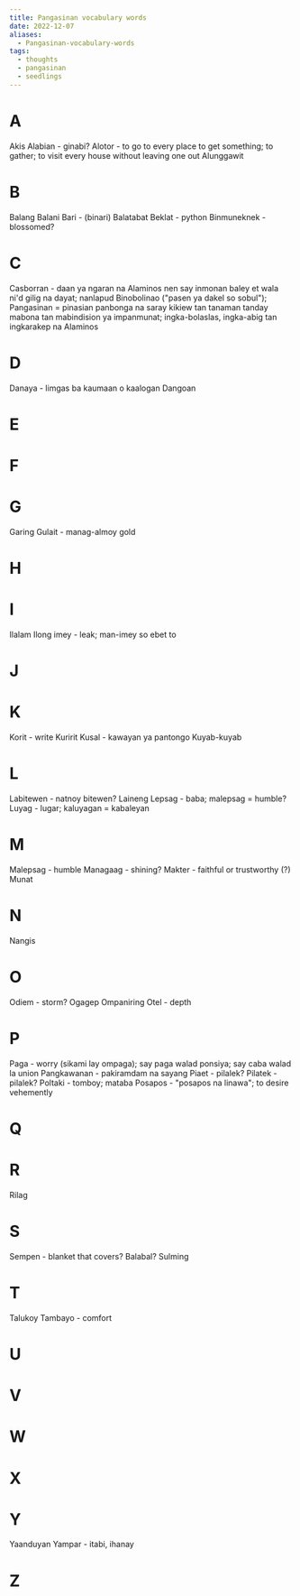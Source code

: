 ```yaml
---
title: Pangasinan vocabulary words
date: 2022-12-07
aliases:
  - Pangasinan-vocabulary-words
tags:
  - thoughts
  - pangasinan
  - seedlings
---
```


# A

Akis
Alabian - ginabi?
Alotor - to go to every place to get something; to gather; to visit every house without leaving one out
Alunggawit

# B

Balang
Balani
Bari - (binari)
Balatabat
Beklat - python
Binmuneknek - blossomed?

# C

Casborran - daan ya ngaran na Alaminos nen say inmonan baley et wala ni'd gilig na dayat; nanlapud Binobolinao ("pasen ya dakel so sobul"); Pangasinan = pinasian panbonga na saray kikiew tan tanaman tanday mabona tan mabindision ya impanmunat; ingka-bolaslas, ingka-abig tan ingkarakep na Alaminos

# D

Danaya - limgas ba kaumaan o kaalogan
Dangoan

# E

# F

# G

Garing
Gulait - manag-almoy gold

# H

# I

Ilalam
Ilong
imey - leak; man-imey so ebet to

# J

# K

Korit - write
Kuririt
Kusal - kawayan ya pantongo
Kuyab-kuyab

# L

Labitewen - natnoy bitewen?
Laineng
Lepsag - baba; malepsag = humble?
Luyag - lugar; kaluyagan = kabaleyan

# M

Malepsag - humble
Managaag - shining?
Makter - faithful or trustworthy (?)
Munat

# N

Nangis

# O

Odiem - storm?
Ogagep
Ompaniring
Otel - depth

# P

Paga - worry (sikami lay ompaga); say paga walad ponsiya; say caba walad la union
Pangkawanan - pakiramdam na sayang
Piaet - pilalek?
Pilatek - pilalek?
Poltaki - tomboy; mataba
Posapos - "posapos na linawa"; to desire vehemently

# Q

# R

Rilag

# S

Sempen - blanket that covers? Balabal?
Sulming

# T

Talukoy
Tambayo - comfort

# U

# V

# W

# X

# Y

Yaanduyan
Yampar - itabi, ihanay

# Z


